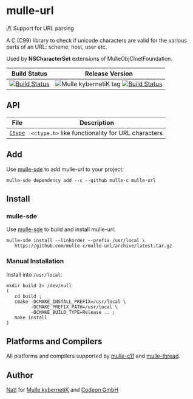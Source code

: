 # mulle-url

🈷️ Support for URL parsing

A C (C99) library to check if unicode characters are valid for the various
parts of an URL: scheme, host, user etc.


Used by **NSCharacterSet** extensions of MulleObjCInetFoundation.


Build Status | Release Version
-------------|-----------------------------------
[![Build Status](https://travis-ci.org/mulle-c/mulle-url.svg?branch=release)](https://travis-ci.org/mulle-c/mulle-url) | ![Mulle kybernetiK tag](https://img.shields.io/github/tag/mulle-c/mulle-url.svg) [![Build Status](https://travis-ci.org/mulle-c/mulle-url.svg?branch=release)](https://travis-ci.org/mulle-c/mulle-url)



## API

File                                    | Description
--------------------------------------- | ----------------------------------------
[`Ctype`](dox/API_CTYPE.md)             | `<ctype.h>` like functionality for URL characters


## Add

Use [mulle-sde](//github.com/mulle-sde) to add mulle-url to your project:

```
mulle-sde dependency add --c --github mulle-c mulle-url
```

## Install

### mulle-sde

Use [mulle-sde](//github.com/mulle-sde) to build and install mulle-url:

```
mulle-sde install --linkorder --prefix /usr/local \
   https://github.com/mulle-c/mulle-url/archive/latest.tar.gz
```

### Manual Installation

Install into `/usr/local`:

```
mkdir build 2> /dev/null
(
   cd build ;
   cmake -DCMAKE_INSTALL_PREFIX=/usr/local \
         -DCMAKE_PREFIX_PATH=/usr/local \
         -DCMAKE_BUILD_TYPE=Release .. ;
   make install
)
```

## Platforms and Compilers

All platforms and compilers supported by
[mulle-c11](//github.com/mulle-c/mulle-c11) and
[mulle-thread](//github.com/mulle-c/mulle-thread).


## Author

[Nat!](//www.mulle-kybernetik.com/weblog) for
[Mulle kybernetiK](//www.mulle-kybernetik.com) and
[Codeon GmbH](//www.codeon.de)
